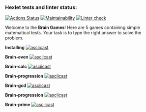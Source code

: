 ### Hexlet tests and linter status:
[![Actions Status](https://github.com/garaninayana/python-project-lvl1/workflows/hexlet-check/badge.svg)](https://github.com/garaninayana/python-project-lvl1/actions)
[![Maintainability](https://api.codeclimate.com/v1/badges/a99a88d28ad37a79dbf6/maintainability)](https://codeclimate.com/github/codeclimate/codeclimate/maintainability)
[![Linter check](https://github.com/garaninayana/python-project-lvl1/workflows/linter/badge.svg)](https://github.com/garaninayana/python-project-lvl1/actions/workflows/hexlet-lint.yml)

Welcome to the **Brain Games**! Here are 5 games containing simple matematical tests. Your task is to type the right answer to solve the problem.

**Installing** 
[![asciicast](https://asciinema.org/a/czriQ6yrOemM2yiVcRqkGJ6h3.png)](https://asciinema.org/a/czriQ6yrOemM2yiVcRqkGJ6h3)

**Brain-even**
[![asciicast](https://asciinema.org/a/BP8aXmvdqmqPAI5V5IzDeIS05.png)](https://asciinema.org/a/BP8aXmvdqmqPAI5V5IzDeIS05)

**Brain-calc**
[![asciicast](https://asciinema.org/a/ygPYsOgTcImdeWc6J7nkO8v93.png)](https://asciinema.org/a/ygPYsOgTcImdeWc6J7nkO8v93)

**Brain-progression**
[![asciicast](https://asciinema.org/a/UOXiVVnJIjX4A4PzBbVlJZXUV.png)](https://asciinema.org/a/UOXiVVnJIjX4A4PzBbVlJZXUV)

**Brain-gcd** 
[![asciicast](https://asciinema.org/a/v3vxUCELkEL7ZuJKhP2MesDXw.png)](https://asciinema.org/a/v3vxUCELkEL7ZuJKhP2MesDXw)

**Brain-progression**
[![asciicast](https://asciinema.org/a/UOXiVVnJIjX4A4PzBbVlJZXUV.png)](https://asciinema.org/a/UOXiVVnJIjX4A4PzBbVlJZXUV)

**Brain-prime**
[![asciicast](https://asciinema.org/a/gBHOtKTcDq7pZSro8kqMrA7yH.png)](https://asciinema.org/a/gBHOtKTcDq7pZSro8kqMrA7yH)
